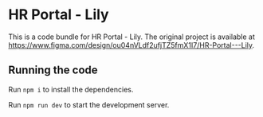 
  # HR Portal - Lily

  This is a code bundle for HR Portal - Lily. The original project is available at https://www.figma.com/design/ou04nVLdf2ufjTZ5fmX1I7/HR-Portal---Lily.

  ## Running the code

  Run `npm i` to install the dependencies.

  Run `npm run dev` to start the development server.
  